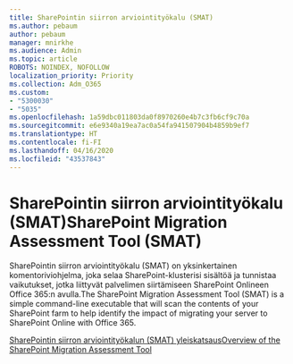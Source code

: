 ```yaml
---
title: SharePointin siirron arviointityökalu (SMAT)
ms.author: pebaum
author: pebaum
manager: mnirkhe
ms.audience: Admin
ms.topic: article
ROBOTS: NOINDEX, NOFOLLOW
localization_priority: Priority
ms.collection: Adm_O365
ms.custom:
- "5300030"
- "5035"
ms.openlocfilehash: 1a59dbc011803da0f8970260e4b7c3fb6cf9c70a
ms.sourcegitcommit: e6e9340a19ea7ac0a54fa941507904b4859b9ef7
ms.translationtype: HT
ms.contentlocale: fi-FI
ms.lasthandoff: 04/16/2020
ms.locfileid: "43537843"
---
```

# <a name="sharepoint-migration-assessment-tool-smat"></a><span data-ttu-id="caf6c-102">SharePointin siirron arviointityökalu (SMAT)</span><span class="sxs-lookup"><span data-stu-id="caf6c-102">SharePoint Migration Assessment Tool (SMAT)</span></span>

<span data-ttu-id="caf6c-103">SharePointin siirron arviointityökalu (SMAT) on yksinkertainen komentoriviohjelma, joka selaa SharePoint-klusterisi sisältöä ja tunnistaa vaikutukset, jotka liittyvät palvelimen siirtämiseen SharePoint Onlineen Office 365:n avulla.</span><span class="sxs-lookup"><span data-stu-id="caf6c-103">The SharePoint Migration Assessment Tool (SMAT) is a simple command-line executable that will scan the contents of your SharePoint farm to help identify the impact of migrating your server to SharePoint Online with Office 365.</span></span>

[<span data-ttu-id="caf6c-104">SharePointin siirron arviointityökalun (SMAT) yleiskatsaus</span><span class="sxs-lookup"><span data-stu-id="caf6c-104">Overview of the SharePoint Migration Assessment Tool</span></span>](https://docs.microsoft.com/sharepointmigration/overview-of-the-sharepoint-migration-assessment-tool)
